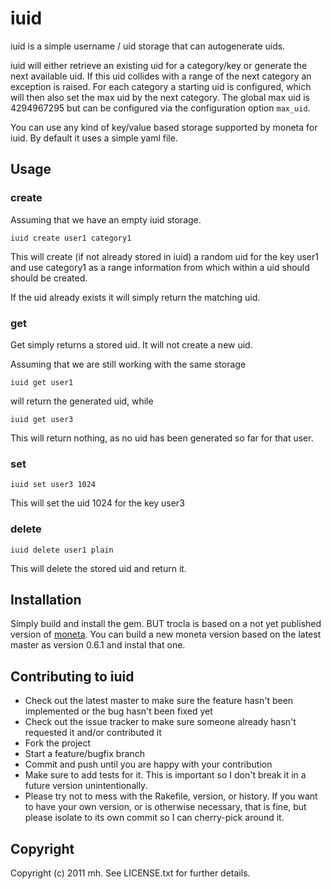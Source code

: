 # iuid

iuid is a simple username / uid storage that can autogenerate uids.

iuid will either retrieve an existing uid for a category/key or generate the next available
uid. If this uid collides with a range of the next category an exception is raised.
For each category a starting uid is configured, which will then also set the max uid by the
next category. The global max uid is 4294967295 but can be configured via the configuration
option `max_uid`.

You can use any kind of key/value based storage supported by moneta for
iuid. By default it uses a simple yaml file.

## Usage

### create

Assuming that we have an empty iuid storage.

    iuid create user1 category1

This will create (if not already stored in iuid) a random uid for the key
user1 and use category1 as a range information from which within a uid should
should be created.

If the uid already exists it will simply return the matching uid.

### get

Get simply returns a stored uid. It will not create a new uid.

Assuming that we are still working with the same storage

    iuid get user1

will return the generated uid, while

    iuid get user3

This will return nothing, as no uid has been generated so far for that user.

### set

    iuid set user3 1024

This will set the uid 1024 for the key user3

### delete

    iuid delete user1 plain

This will delete the stored uid and return it.

## Installation

Simply build and install the gem. BUT trocla is based on a not yet published
version of [moneta](https://github.com/wycats/moneta). You can build a new
moneta version based on the latest master as version 0.6.1 and instal that one.

## Contributing to iuid
 
* Check out the latest master to make sure the feature hasn't been implemented or the bug hasn't been fixed yet
* Check out the issue tracker to make sure someone already hasn't requested it and/or contributed it
* Fork the project
* Start a feature/bugfix branch
* Commit and push until you are happy with your contribution
* Make sure to add tests for it. This is important so I don't break it in a future version unintentionally.
* Please try not to mess with the Rakefile, version, or history. If you want to have your own version, or is otherwise necessary, that is fine, but please isolate to its own commit so I can cherry-pick around it.

## Copyright

Copyright (c) 2011 mh. See LICENSE.txt for
further details.

